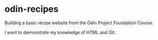 # odin-recipes

Building a basic recipe website from the Odin Project Foundation Course.

I want to demonstrate my knowledge of HTML and Git.
